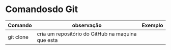 # Comandosdo Git

Comando | observação | Exemplo
---|---|---
git clone| cria um repositório do GitHub na maquina que esta 